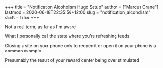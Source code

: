 +++
title = "Notification Alcoholism Hugo Setup"
author = ["Marcus Crane"]
lastmod = 2020-06-18T22:35:56+12:00
slug = "notification_alcoholism"
draft = false
+++

Not a real term, as far as I'm aware

What I personally call the state where you're refreshing feeds

Closing a site on your phone only to reopen it or open it on your phone is a common example

Presumably the result of your reward center being over stimulated
